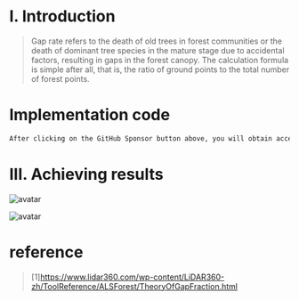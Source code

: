 #  I. Introduction 

>  Gap rate refers to the death of old trees in forest communities or the death of dominant tree species in the mature stage due to accidental factors, resulting in gaps in the forest canopy. The calculation formula is simple after all, that is, the ratio of ground points to the total number of forest points. 

#  Implementation code 

 ```python  
After clicking on the GitHub Sponsor button above, you will obtain access permissions to my private code repository ( https://github.com/slowlon/my_code_bar ) to view this blog code. By searching the code number of this blog, you can find the code you need, code number is: 2024020309574082991
 ```  
#  III. Achieving results 

![avatar]( 03f402d33a44409a8fb8c25a909979e8.png) 

 ![avatar]( f0cf3511621c4cc6b1f759f47bd99695.png) 

#  reference 

>  [1]https://www.lidar360.com/wp-content/LiDAR360-zh/ToolReference/ALSForest/TheoryOfGapFraction.html 

